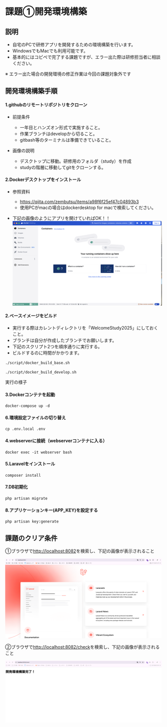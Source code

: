 # 課題①開発環境構築

## 説明

- 自宅のPCで研修アプリを開発するための環境構築を行います。
- WindowsでもMacでも利用可能です。
- 基本的にはコピペで完了する課題ですが、エラー出た際は研修担当者に相談ください。

※ エラー出た場合の開発環境の修正作業は今回の課題対象外です

## 開発環境構築手順

#### 1.githubのリモートリポジトリをクローン

- 前提条件
  - 一年目とハンズオン形式で実施すること。
  - 作業ブランチはdevelopから切ること。
  - gitbash等のターミナルは準備できていること。

- 画像の説明
  - デスクトップに移動。研修用のフォルダ（study）を作成
  - studyの階層に移動してgitをクローンする。


#### 2.Dockerデスクトップをインストール

- 参照資料
  - https://qiita.com/zembutsu/items/a98f6f25ef47c04893b3
  - 使用PCがmacの場合はdockerdesktop for macで検索してください。
  
- 下記の画像のようにアプリを開けていればOK！！
 ![](./images/dockerdesktop.png)

#### 2.ベースイメージをビルド

- 実行する際はカレントディレクトリを「WelcomeStudy2025」にしておくこと。
- ブランチは自分が作成したブランチでお願いします。
- 下記のスクリプト2つを順序通りに実行する。
- ビルドするのに時間がかかります。

```
./script/docker_build_base.sh
```

```
./script/docker_build_develop.sh
```

実行の様子

#### 3.Dockerコンテナを起動

```
docker-compose up -d
```

#### 6.環境設定ファイルの切り替え

```
cp .env.local .env
```

#### 4.webserverに接続（webserverコンテナに入る）

```
docker exec -it webserver bash
```

#### 5.Laravelをインストール

```
composer install
```

#### 7.DB初期化

```
php artisan migrate
```

#### 8.アプリケーションキー(APP_KEY)を設定する

```
php artisan key:generate
```

## 課題のクリア条件

①ブラウザで[http://localhost:8082](http://localhost:8082)を検索し、下記の画像が表示されること

 ![](./images/check1.png)

②ブラウザで[http://localhost:8082/check](http://localhost:8082/check)を検索し、下記の画像が表示されること

 ![](./images/check2.png)